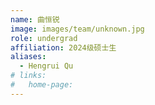 ```yaml
---
name: 曲恒锐
image: images/team/unknown.jpg
role: undergrad
affiliation: 2024级硕士生
aliases:
  - Hengrui Qu
# links:
#   home-page:
---
```

